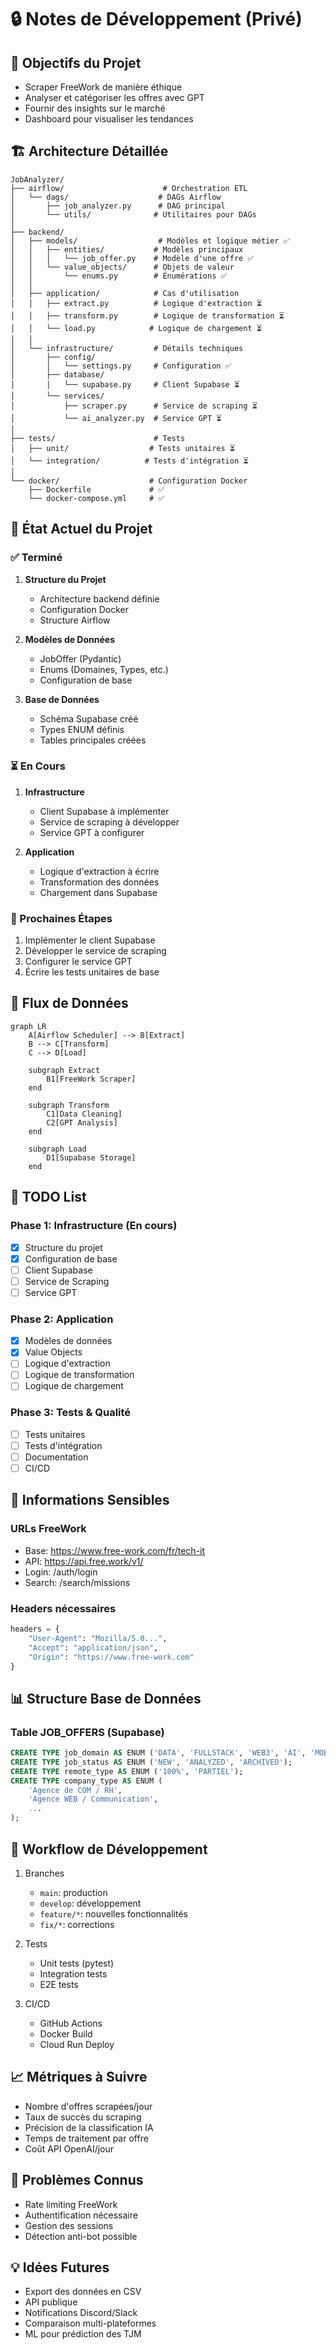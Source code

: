 # 🔒 Notes de Développement (Privé)

## 🎯 Objectifs du Projet
- Scraper FreeWork de manière éthique
- Analyser et catégoriser les offres avec GPT
- Fournir des insights sur le marché
- Dashboard pour visualiser les tendances

## 🏗 Architecture Détaillée

```
JobAnalyzer/
├── airflow/                      # Orchestration ETL
│   └── dags/                    # DAGs Airflow
│       ├── job_analyzer.py      # DAG principal
│       └── utils/              # Utilitaires pour DAGs
│
├── backend/
│   ├── models/                  # Modèles et logique métier ✅
│   │   ├── entities/           # Modèles principaux
│   │   │   └── job_offer.py    # Modèle d'une offre ✅
│   │   └── value_objects/      # Objets de valeur
│   │       └── enums.py        # Énumérations ✅
│   │
│   ├── application/            # Cas d'utilisation
│   │   ├── extract.py          # Logique d'extraction ⏳
│   │   ├── transform.py        # Logique de transformation ⏳
│   │   └── load.py            # Logique de chargement ⏳
│   │
│   └── infrastructure/         # Détails techniques
│       ├── config/
│       │   └── settings.py     # Configuration ✅
│       ├── database/
│       │   └── supabase.py     # Client Supabase ⏳
│       └── services/
│           ├── scraper.py      # Service de scraping ⏳
│           └── ai_analyzer.py  # Service GPT ⏳
│
├── tests/                      # Tests
│   ├── unit/                  # Tests unitaires ⏳
│   └── integration/          # Tests d'intégration ⏳
│
└── docker/                    # Configuration Docker
    ├── Dockerfile             # ✅
    └── docker-compose.yml     # ✅
```

## 🔄 État Actuel du Projet

### ✅ Terminé
1. **Structure du Projet**
   - Architecture backend définie
   - Configuration Docker
   - Structure Airflow

2. **Modèles de Données**
   - JobOffer (Pydantic)
   - Enums (Domaines, Types, etc.)
   - Configuration de base

3. **Base de Données**
   - Schéma Supabase créé
   - Types ENUM définis
   - Tables principales créées

### ⏳ En Cours
1. **Infrastructure**
   - Client Supabase à implémenter
   - Service de scraping à développer
   - Service GPT à configurer

2. **Application**
   - Logique d'extraction à écrire
   - Transformation des données
   - Chargement dans Supabase

### 📝 Prochaines Étapes
1. Implémenter le client Supabase
2. Développer le service de scraping
3. Configurer le service GPT
4. Écrire les tests unitaires de base

## 🔄 Flux de Données

```mermaid
graph LR
    A[Airflow Scheduler] --> B[Extract]
    B --> C[Transform]
    C --> D[Load]
    
    subgraph Extract
        B1[FreeWork Scraper]
    end
    
    subgraph Transform
        C1[Data Cleaning]
        C2[GPT Analysis]
    end
    
    subgraph Load
        D1[Supabase Storage]
    end
```

## 📝 TODO List

### Phase 1: Infrastructure (En cours)
- [x] Structure du projet
- [x] Configuration de base
- [ ] Client Supabase
- [ ] Service de Scraping
- [ ] Service GPT

### Phase 2: Application
- [x] Modèles de données
- [x] Value Objects
- [ ] Logique d'extraction
- [ ] Logique de transformation
- [ ] Logique de chargement

### Phase 3: Tests & Qualité
- [ ] Tests unitaires
- [ ] Tests d'intégration
- [ ] Documentation
- [ ] CI/CD

## 🔐 Informations Sensibles

### URLs FreeWork
- Base: https://www.free-work.com/fr/tech-it
- API: https://api.free.work/v1/
- Login: /auth/login
- Search: /search/missions

### Headers nécessaires
```python
headers = {
    "User-Agent": "Mozilla/5.0...",
    "Accept": "application/json",
    "Origin": "https://www.free-work.com"
}
```

## 📊 Structure Base de Données

### Table JOB_OFFERS (Supabase)
```sql
CREATE TYPE job_domain AS ENUM ('DATA', 'FULLSTACK', 'WEB3', 'AI', 'MOBILE');
CREATE TYPE job_status AS ENUM ('NEW', 'ANALYZED', 'ARCHIVED');
CREATE TYPE remote_type AS ENUM ('100%', 'PARTIEL');
CREATE TYPE company_type AS ENUM (
    'Agence de COM / RH',
    'Agence WEB / Communication',
    ...
);
```

## 🔄 Workflow de Développement

1. Branches
   - `main`: production
   - `develop`: développement
   - `feature/*`: nouvelles fonctionnalités
   - `fix/*`: corrections

2. Tests
   - Unit tests (pytest)
   - Integration tests
   - E2E tests

3. CI/CD
   - GitHub Actions
   - Docker Build
   - Cloud Run Deploy

## 📈 Métriques à Suivre
- Nombre d'offres scrapées/jour
- Taux de succès du scraping
- Précision de la classification IA
- Temps de traitement par offre
- Coût API OpenAI/jour

## 🐛 Problèmes Connus
- Rate limiting FreeWork
- Authentification nécessaire
- Gestion des sessions
- Détection anti-bot possible

## 💡 Idées Futures
- Export des données en CSV
- API publique
- Notifications Discord/Slack
- Comparaison multi-plateformes
- ML pour prédiction des TJM 